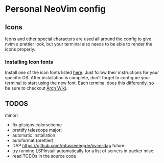 # Personal NeoVim config

## Icons
Icons and other special characters are used all around the config to give nvim a prettier look, 
but your terminal also needs to be able to render the icons properly.

### Installing Icon fonts

Install one of the icon fonts listed [here](https://www.nerdfonts.com/). Just follow their instructions for your specific OS.
After installation is complete, don't forget to configure your terminal to start using the new font. 
Each terminal does this differently, so be sure to checkout [Arch Wiki](https://wiki.archlinux.org/).


## TODOS
minor:
- fix gitsigns colorscheme
- prettify telescope
major:
- automatic installation
- autoformat (prettier)
- DAP https://github.com/mfussenegger/nvim-dap
future:
- try running LSPInstall automatically for a list of servers in packer
misc:
- read TODOs in the source code
